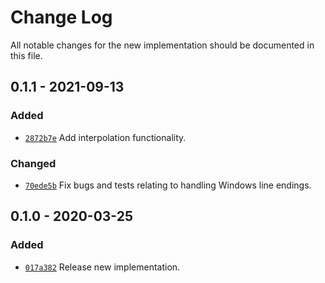 # Change Log

All notable changes for the new implementation should be documented in this file.

## 0.1.1 - 2021-09-13
### Added
* [`2872b7e`](https://github.com/vsajip/rust-cfg-lib/commit/2872b7e)
  Add interpolation functionality.

### Changed
* [`70ede5b`](https://github.com/vsajip/rust-cfg-lib/commit/70ede5b)
  Fix bugs and tests relating to handling Windows line endings.

## 0.1.0 - 2020-03-25
### Added
- [`017a382`](https://github.com/vsajip/rust-cfg-lib/commit/017a382)
  Release new implementation.
